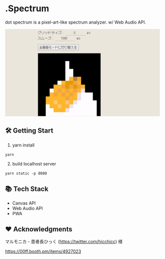 # .Spectrum
dot spectrum is a pixel-art-like spectrum analyzer. w/ Web Audio API.

![preview](./preview.gif)

## 🛠️ Getting Start

1. yarn install

```
yarn
```

2. build localhost server

```
yarn static -p 8080
```

## 📚 Tech Stack
- Canvas API
- Web Audio API
- PWA

## ❤️ Acknowledgments

マルモニカ - 患者長ひっく (https://twitter.com/hicchicc) 様

https://00ff.booth.pm/items/4927023
